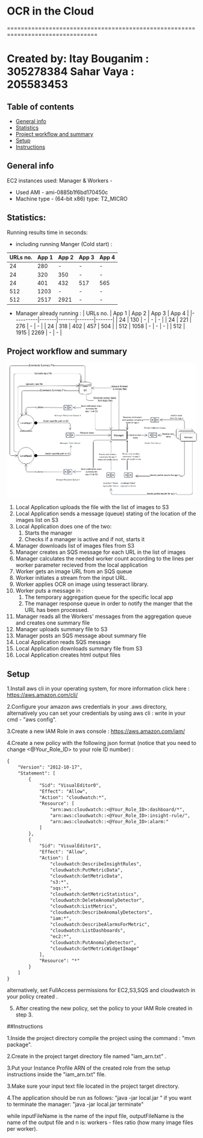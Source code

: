 # OCR in the Cloud

================================================================================

Created by:
	Itay Bouganim : 305278384
	Sahar Vaya : 205583453
================================================================================

## Table of contents
* [General info](#general-info)
* [Statistics](#Statistics)
* [Project workflow and summary](#project-workflow)
* [Setup](#setup)
* [Instructions](#Instructions)

## General info

EC2 instances used:
Manager & Workers - 
 * Used AMI - ami-0885b1f6bd170450c
 * Machine type - (64-bit x86) type: T2_MICRO

## Statistics:
Running results time in seconds:

- including running Manger (Cold start) :

| URLs no. | App 1 | App 2 | App 3 | App 4 |
|----------|-------|-------|-------|-------|
|    24    |  280  |   -   |   -   |   -   |
|    24    |  320  |  350  |   -   |   -   |
|    24    |  401  |  432  |  517  |  565  |
|    512   |  1203 |   -   |   -   |   -   |
|    512   |  2517 |  2921 |   -   |   -   |

- Manager already running : 
| URLs no. | App 1 | App 2 | App 3 | App 4 |
|----------|-------|-------|-------|-------|
|    24    |  130  |   -   |   -   |   -   |
|    24    |  221  |  276  |   -   |   -   |
|    24    |  318  |  402  |  457  |  504  |
|    512   |  1058 |   -   |   -   |   -   |
|    512   |  1915 |  2269 |   -   |   -   |


## Project workflow and summary

![Project workflow diagram](https://github.com/itaybou/AWS-Cloud-OCR-Parser-Java/blob/main/design.png)

1. Local Application uploads the file with the list of images to S3
1. Local Application sends a message (queue) stating of the location of the images list on S3
1. Local Application does one of the two:
	1. Starts the manager
	1. Checks if a manager is active and if not, starts it
1. Manager downloads list of images files from S3
1. Manager creates an SQS message for each URL in the list of images
1. Manager calculates the needed worker count according to the lines per worker
parameter recieved from the local application
1. Worker gets an image URL from an SQS queue
1. Worker initiates a stream from the input URL.
1. Worker applies OCR on image using tesseract library.
1. Worker puts a message in :
	1. The temporary aggregation queue for the specific local app 
	1. The manager response queue in order to notify the manger that the URL has been processed.
1. Manager reads all the Workers' messages from the aggregation queue and creates one summary file
1. Manager uploads summary file to S3
1. Manager posts an SQS message about summary file
1. Local Application reads SQS message
1. Local Application downloads summary file from S3
1. Local Application creates html output files

## Setup
1.Install aws cli in your operating system, for more information click here :
https://aws.amazon.com/cli/

2.Configure your amazon aws credentials in your .aws directory, alternatively you can set your credentials by using aws cli : 
write in your cmd - "aws config".

3.Create a new IAM Role in aws console :
https://aws.amazon.com/iam/


4.Create a new policy with the following json format (notice that you need to change <@Your_Role_ID> to your role ID number) :
```
{
    "Version": "2012-10-17",
    "Statement": [
        {
            "Sid": "VisualEditor0",
            "Effect": "Allow",
            "Action": "cloudwatch:*",
            "Resource": [
                "arn:aws:cloudwatch::<@Your_Role_ID>:dashboard/*",
                "arn:aws:cloudwatch::<@Your_Role_ID>:insight-rule/",
                "arn:aws:cloudwatch::<@Your_Role_ID>:alarm:"
            ]
        },
        {
            "Sid": "VisualEditor1",
            "Effect": "Allow",
            "Action": [
                "cloudwatch:DescribeInsightRules",
                "cloudwatch:PutMetricData",
                "cloudwatch:GetMetricData",
                "s3:*",
                "sqs:*",
                "cloudwatch:GetMetricStatistics",
                "cloudwatch:DeleteAnomalyDetector",
                "cloudwatch:ListMetrics",
                "cloudwatch:DescribeAnomalyDetectors",
                "iam:*",
                "cloudwatch:DescribeAlarmsForMetric",
                "cloudwatch:ListDashboards",
                "ec2:*",
                "cloudwatch:PutAnomalyDetector",
                "cloudwatch:GetMetricWidgetImage"
            ],
            "Resource": "*"
        }
    ]
}
```

alternatively, set FullAccess permissions for EC2,S3,SQS and cloudwatch in your policy created .

5. After creating the new policy, set the policy to your IAM Role created in step 3.


##Instructions

1.Inside the project directory compile the project using the command : "mvn package".

2.Create in the project target directory file named "iam_arn.txt" .

3.Put your Instance Profile ARN of the created role from the setup instructions inside the "iam_arn.txt" file.

3.Make sure your input text file located in the project target directory.

4.The application should be run as follows:
	"java -jar local.jar <inputFileName> <outputFileName> <n>"
if you want to terminate the manager:
	"java -jar local.jar <inputFileName> <outputFileName> <n> terminate"

while inputFileName is the name of the input file, outputFileName is the name of the output file and 
n is: workers - files ratio (how many image files per worker).


